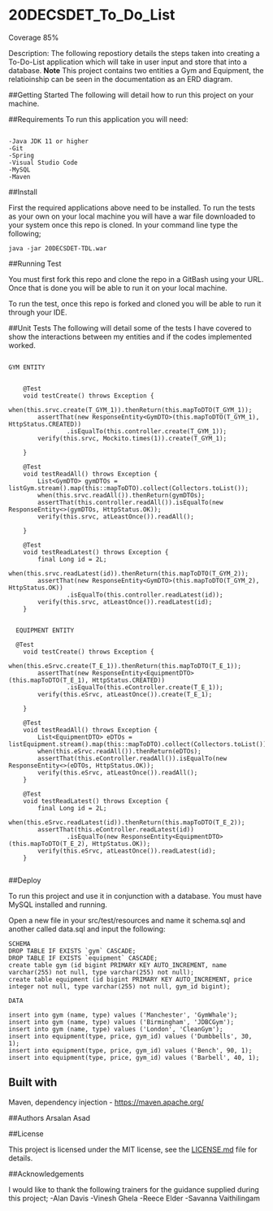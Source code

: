 # 20DECSDET_To_Do_List
Coverage 85%


Description: The following repostiory details the steps taken into creating a To-Do-List application which will take in user input and store that into a database. **Note** This project contains two entities a Gym and Equipment, the relatioinship can be seen in the documentation as an ERD diagram.

##Getting Started
The following will detail how to run this project on your machine.

##Requirements
To run this application you will need:
```

-Java JDK 11 or higher
-Git
-Spring
-Visual Studio Code
-MySQL
-Maven

```

##Install

First the required applications above need to be installed. To run the tests as your own on your local machine you will have a war file downloaded to your system once this repo is cloned. In your command line type the following;
```
java -jar 20DECSDET-TDL.war

```
##Running Test

You must first fork this repo and clone the repo in a GitBash using your URL. Once that is done you will be able to run it on your local machine.

To run the test, once this repo is forked and cloned you will be able to run it through your IDE.

##Unit Tests
The following will detail some of the tests I have covered to show the interactions between my entities and if the codes implemented worked.

```

GYM ENTITY


	@Test
	void testCreate() throws Exception {
		when(this.srvc.create(T_GYM_1)).thenReturn(this.mapToDTO(T_GYM_1));
		assertThat(new ResponseEntity<GymDTO>(this.mapToDTO(T_GYM_1), HttpStatus.CREATED))
				.isEqualTo(this.controller.create(T_GYM_1));
		verify(this.srvc, Mockito.times(1)).create(T_GYM_1);

	}

	@Test
	void testReadAll() throws Exception {
		List<GymDTO> gymDTOs = listGym.stream().map(this::mapToDTO).collect(Collectors.toList());
		when(this.srvc.readAll()).thenReturn(gymDTOs);
		assertThat(this.controller.readAll()).isEqualTo(new ResponseEntity<>(gymDTOs, HttpStatus.OK));
		verify(this.srvc, atLeastOnce()).readAll();

	}

	@Test
	void testReadLatest() throws Exception {
		final Long id = 2L;
		when(this.srvc.readLatest(id)).thenReturn(this.mapToDTO(T_GYM_2));
		assertThat(new ResponseEntity<GymDTO>(this.mapToDTO(T_GYM_2), HttpStatus.OK))
				.isEqualTo(this.controller.readLatest(id));
		verify(this.srvc, atLeastOnce()).readLatest(id);
	}
  
  
  EQUIPMENT ENTITY 
  
  @Test
	void testCreate() throws Exception {
		when(this.eSrvc.create(T_E_1)).thenReturn(this.mapToDTO(T_E_1));
		assertThat(new ResponseEntity<EquipmentDTO>(this.mapToDTO(T_E_1), HttpStatus.CREATED))
				.isEqualTo(this.eController.create(T_E_1));
		verify(this.eSrvc, atLeastOnce()).create(T_E_1);

	}

	@Test
	void testReadAll() throws Exception {
		List<EquipmentDTO> eDTOs = listEquipment.stream().map(this::mapToDTO).collect(Collectors.toList());
		when(this.eSrvc.readAll()).thenReturn(eDTOs);
		assertThat(this.eController.readAll()).isEqualTo(new ResponseEntity<>(eDTOs, HttpStatus.OK));
		verify(this.eSrvc, atLeastOnce()).readAll();
	}

	@Test
	void testReadLatest() throws Exception {
		final Long id = 2L;
		when(this.eSrvc.readLatest(id)).thenReturn(this.mapToDTO(T_E_2));
		assertThat(this.eController.readLatest(id))
				.isEqualTo(new ResponseEntity<EquipmentDTO>(this.mapToDTO(T_E_2), HttpStatus.OK));
		verify(this.eSrvc, atLeastOnce()).readLatest(id);
	}


```

##Deploy

To run this project and use it in conjunction with a database. You must have MySQL installed and running.

Open a new file in your src/test/resources and name it schema.sql and another called data.sql and input the following:

```
SCHEMA
DROP TABLE IF EXISTS `gym` CASCADE;
DROP TABLE IF EXISTS `equipment` CASCADE;
create table gym (id bigint PRIMARY KEY AUTO_INCREMENT, name varchar(255) not null, type varchar(255) not null);
create table equipment (id bigint PRIMARY KEY AUTO_INCREMENT, price integer not null, type varchar(255) not null, gym_id bigint);

DATA

insert into gym (name, type) values ('Manchester', 'GymWhale');
insert into gym (name, type) values ('Birmingham', 'JDBCGym');
insert into gym (name, type) values ('London', 'CleanGym');
insert into equipment(type, price, gym_id) values ('Dumbbells', 30, 1);
insert into equipment(type, price, gym_id) values ('Bench', 90, 1);
insert into equipment(type, price, gym_id) values ('Barbell', 40, 1);

```

## Built with
Maven, dependency injection - https://maven.apache.org/

##Authors
Arsalan Asad

##License

This project is licensed under the MIT license, see the [LICENSE.md](LICENSE.md) file for details.

##Acknowledgements

I would like to thank the following trainers for the guidance supplied during this project;
-Alan Davis
-Vinesh Ghela
-Reece Elder
-Savanna Vaithilingam
